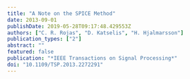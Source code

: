 ```yaml
---
title: "A Note on the SPICE Method"
date: 2013-09-01
publishDate: 2019-05-28T09:17:48.429553Z
authors: ["C. R. Rojas", "D. Katselis", "H. Hjalmarsson"]
publication_types: ["2"]
abstract: ""
featured: false
publication: "*IEEE Transactions on Signal Processing*"
doi: "10.1109/TSP.2013.2272291"
---
```


